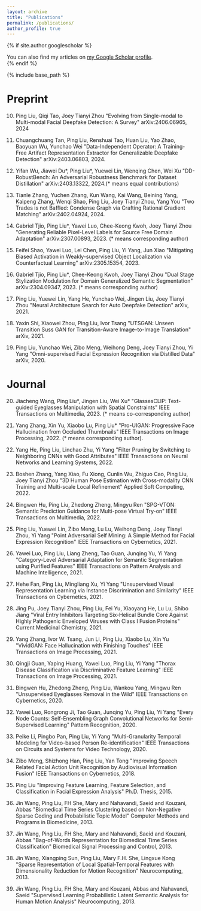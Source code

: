 ```yaml
---
layout: archive
title: "Publications"
permalink: /publications/
author_profile: true
---
```


{% if site.author.googlescholar %}
  <div class="wordwrap">You can also find my articles on <a href="{{site.author.googlescholar}}">my Google Scholar profile</a>.</div>
{% endif %}

{% include base_path %}


Preprint
=======
10. Ping Liu, Qiqi Tao, Joey Tianyi Zhou
"Evolving from Single-modal to Multi-modal Facial Deepfake Detection: A Survey"
arXiv:2406.06965, 2024

9. Chuangchuang Tan, Ping Liu, Renshuai Tao, Huan Liu, Yao Zhao, Baoyuan Wu, Yunchao Wei
"Data-Independent Operator: A Training-Free Artifact Representation Extractor for Generalizable Deepfake Detection"
arXiv:2403.06803, 2024.

8. Yifan Wu, Jiawei Du\*, Ping Liu\*, Yuewei Lin, Wenqing Chen, Wei Xu
"DD-RobustBench: An Adversarial Robustness Benchmark for Dataset Distillation"
arXiv:2403.13322, 2024.(* means equal contributions)

7. Tianle Zhang, Yuchen Zhang, Kun Wang, Kai Wang, Beining Yang, Kaipeng Zhang, Wenqi Shao, Ping Liu, Joey Tianyi Zhou, Yang You
"Two Trades is not Baffled: Condense Graph via Crafting Rational Gradient Matching"
arXiv:2402.04924, 2024.

6. Gabriel Tjio, Ping Liu*, Yawei Luo, Chee-Keong Kwoh, Joey Tianyi Zhou
"Generating Reliable Pixel-Level Labels for Source Free Domain Adaptation"
arXiv:2307.00893, 2023. (* means corresponding author)

5. Feifei Shao, Yawei Luo, Lei Chen, Ping Liu, Yi Yang, Jun Xiao
"Mitigating Biased Activation in Weakly-supervised Object Localization via Counterfactual Learning"
arXiv:2305.15354, 2023.

4. Gabriel Tjio, Ping Liu*, Chee-Keong Kwoh, Joey Tianyi Zhou
"Dual Stage Stylization Modulation for Domain Generalized Semantic Segmentation"
arXiv:2304.09347, 2023. (* means corresponding author)

3. Ping Liu, Yuewei Lin, Yang He, Yunchao Wei, Jingen Liu, Joey Tianyi Zhou
"Neural Architecture Search for Auto Deepfake Detection" arXiv, 2021.

2. Yaxin Shi, Xiaowei Zhou, Ping Liu, Ivor Tsang
"UTSGAN: Unseen Transition Suss GAN for Transition-Aware Image-to-Image Translation"
arXiv, 2021.

1. Ping Liu, Yunchao Wei, Zibo Meng, Weihong Deng, Joey Tianyi Zhou, Yi Yang
"Omni-supervised Facial Expression Recognition via Distilled Data"
arXiv, 2020.

Journal
=======
20. Jiacheng Wang, Ping Liu*, Jingen Liu, Wei Xu*
"GlassesCLIP: Text-guided Eyeglasses Manipulation with Spatial Constraints"
IEEE Transactions on Multimedia, 2023. (* means co-corresponding author)

19. Yang Zhang, Xin Yu, Xiaobo Lu, Ping Liu*
"Pro-UIGAN: Progressive Face Hallucination from Occluded Thumbnails"
IEEE Transactions on Image Processing, 2022. (* means corresponding author).

18. Yang He, Ping Liu, Linchao Zhu, Yi Yang
"Filter Pruning by Switching to Neighboring CNNs with Good Attributes"
IEEE Transactions on Neural Networks and Learning Systems, 2022.

17. Boshen Zhang, Yang Xiao, Fu Xiong, Cunlin Wu, Zhiguo Cao, Ping Liu, Joey Tianyi Zhou
"3D Human Pose Estimation with Cross-modality CNN Training and Multi-scale Local Refinement"
Applied Soft Computing, 2022.

16. Bingwen Hu, Ping Liu, Zhedong Zheng, Mingyu Ren
"SPG-VTON: Semantic Prediction Guidance for Multi-pose Virtual Try-on"
IEEE Transactions on Multimedia, 2022.

15. Ping Liu, Yuewei Lin, Zibo Meng, Lu Lu, Weihong Deng, Joey Tianyi Zhou, Yi Yang
"Point Adversarial Self Mining: A Simple Method for Facial Expression Recognition"
IEEE Transactions on Cybernetics, 2021.

14. Yawei Luo, Ping Liu, Liang Zheng, Tao Guan, Junqing Yu, Yi Yang
"Category-Level Adversarial Adaptation for Semantic Segmentation using Purified Features"
IEEE Transactions on Pattern Analysis and Machine Intelligence, 2021.

13. Hehe Fan, Ping Liu, Mingliang Xu, Yi Yang
"Unsupervised Visual Representation Learning via Instance Discrimination and Similarity"
IEEE Transactions on Cybernetics, 2021.

12. Jing Pu, Joey Tianyi Zhou, Ping Liu, Fei Yu, Xiaoyang He, Lu Lu, Shibo Jiang
"Viral Entry Inhibitors Targeting Six-Helical Bundle Core Against Highly Pathogenic Enveloped Viruses with Class I Fusion Proteins"
Current Medicinal Chemistry, 2021.

11. Yang Zhang, Ivor W. Tsang, Jun Li, Ping Liu, Xiaobo Lu, Xin Yu
"VividGAN: Face Hallucination with Finishing Touches"
IEEE Transactions on Image Processing, 2021.

10. Qingji Guan, Yaping Huang, Yawei Luo, Ping Liu, Yi Yang
"Thorax Disease Classification via Discriminative Feature Learning"
IEEE Transactions on Image Processing, 2021.

9. Bingwen Hu, Zhedong Zheng, Ping Liu, Wankou Yang, Mingwu Ren
"Unsupervised Eyeglasses Removal in the Wild"
IEEE Transactions on Cybernetics, 2020.

8. Yawei Luo, Rongrong Ji, Tao Guan, Junqing Yu, Ping Liu, Yi Yang
"Every Node Counts: Self-Ensembling Graph Convolutional Networks for Semi-Supervised Learning"
Pattern Recognition, 2020.

7. Peike Li, Pingbo Pan, Ping Liu, Yi Yang
"Multi-Granularity Temporal Modeling for Video-based Person Re-identification"
IEEE Transactions on Circuits and Systems for Video Technology, 2020.

6. Zibo Meng, Shizhong Han, Ping Liu, Yan Tong
"Improving Speech Related Facial Action Unit Recognition by Audiovisual Information Fusion"
IEEE Transactions on Cybernetics, 2018.

5. Ping Liu
"Improving Feature Learning, Feature Selection, and Classification in Facial Expression Analysis"
Ph.D. Thesis, 2015.

4. Jin Wang, Ping Liu, FH She, Mary and Nahavandi, Saeid and Kouzani, Abbas
"Biomedical Time Series Clustering based on Non-Negative Sparse Coding and Probabilistic Topic Model"
Computer Methods and Programs in Biomedicine, 2013.

3. Jin Wang, Ping Liu, FH She, Mary and Nahavandi, Saeid and Kouzani, Abbas
"Bag-of-Words Representation for Biomedical Time Series Classification"
Biomedical Signal Processing and Control, 2013.

2. Jin Wang, Xiangping Sun, Ping Liu, Mary F.H. She, Lingxue Kong
"Sparse Representation of Local Spatial-Temporal Features with Dimensionality Reduction for Motion Recognition"
Neurocomputing, 2013.

1. Jin Wang, Ping Liu, FH She, Mary and Kouzani, Abbas and Nahavandi, Saeid
"Supervised Learning Probabilistic Latent Semantic Analysis for Human Motion Analysis"
Neurocomputing, 2013.

